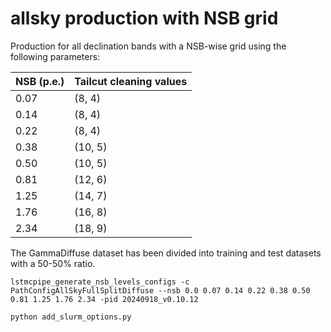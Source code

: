 # allsky production with NSB grid


Production for all declination bands with a NSB-wise grid using the following parameters:

| NSB (p.e.) | Tailcut cleaning values |
|------------|-------------------------|
| 0.07       | (8, 4)                  |
| 0.14       | (8, 4)                  |
| 0.22       | (8, 4)                  |
| 0.38       | (10, 5)                 |
| 0.50       | (10, 5)                 |
| 0.81       | (12, 6)                 |
| 1.25       | (14, 7)                 |
| 1.76       | (16, 8)                 |
| 2.34       | (18, 9)                 |


The GammaDiffuse dataset has been divided into training and test datasets with a 50-50% ratio.

```
lstmcpipe_generate_nsb_levels_configs -c PathConfigAllSkyFullSplitDiffuse --nsb 0.0 0.07 0.14 0.22 0.38 0.50 0.81 1.25 1.76 2.34 -pid 20240918_v0.10.12

python add_slurm_options.py
```

